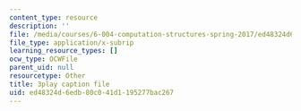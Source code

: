 ```yaml
---
content_type: resource
description: ''
file: /media/courses/6-004-computation-structures-spring-2017/ed48324d6edb80c041d1195277bac267_VkVe_wNU6RI.srt
file_type: application/x-subrip
learning_resource_types: []
ocw_type: OCWFile
parent_uid: null
resourcetype: Other
title: 3play caption file
uid: ed48324d-6edb-80c0-41d1-195277bac267
---
```

